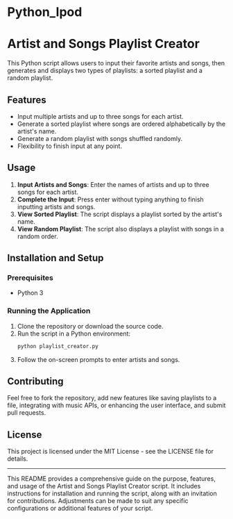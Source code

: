 # Python_Ipod

# Artist and Songs Playlist Creator

This Python script allows users to input their favorite artists and songs, then generates and displays two types of playlists: a sorted playlist and a random playlist.

## Features

- Input multiple artists and up to three songs for each artist.
- Generate a sorted playlist where songs are ordered alphabetically by the artist's name.
- Generate a random playlist with songs shuffled randomly.
- Flexibility to finish input at any point.

## Usage

1. **Input Artists and Songs**: Enter the names of artists and up to three songs for each artist.
2. **Complete the Input**: Press enter without typing anything to finish inputting artists and songs.
3. **View Sorted Playlist**: The script displays a playlist sorted by the artist's name.
4. **View Random Playlist**: The script also displays a playlist with songs in a random order.

## Installation and Setup

### Prerequisites

- Python 3

### Running the Application

1. Clone the repository or download the source code.
2. Run the script in a Python environment:
    ```bash
    python playlist_creator.py
    ```
3. Follow the on-screen prompts to enter artists and songs.

## Contributing

Feel free to fork the repository, add new features like saving playlists to a file, integrating with music APIs, or enhancing the user interface, and submit pull requests.

## License

This project is licensed under the MIT License - see the LICENSE file for details.

---

This README provides a comprehensive guide on the purpose, features, and usage of the Artist and Songs Playlist Creator script. It includes instructions for installation and running the script, along with an invitation for contributions. Adjustments can be made to suit any specific configurations or additional features of your script.
